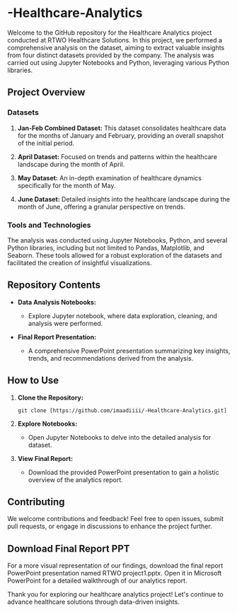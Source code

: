 # -Healthcare-Analytics

Welcome to the GitHub repository for the Healthcare Analytics project conducted at RTWO Healthcare Solutions. In this project, we performed a comprehensive analysis on the dataset, aiming to extract valuable insights from four distinct datasets provided by the company. The analysis was carried out using Jupyter Notebooks and Python, leveraging various Python libraries.

## Project Overview

### Datasets

1. **Jan-Feb Combined Dataset:** This dataset consolidates healthcare data for the months of January and February, providing an overall snapshot of the initial period.

2. **April Dataset:** Focused on trends and patterns within the healthcare landscape during the month of April.

3. **May Dataset:** An in-depth examination of healthcare dynamics specifically for the month of May.

4. **June Dataset:** Detailed insights into the healthcare landscape during the month of June, offering a granular perspective on trends.

### Tools and Technologies

The analysis was conducted using Jupyter Notebooks, Python, and several Python libraries, including but not limited to Pandas, Matplotlib, and Seaborn. These tools allowed for a robust exploration of the datasets and facilitated the creation of insightful visualizations.

## Repository Contents

- **Data Analysis Notebooks:**
  - Explore Jupyter notebook, where data exploration, cleaning, and analysis were performed.

- **Final Report Presentation:**
  - A comprehensive PowerPoint presentation summarizing key insights, trends, and recommendations derived from the analysis.

## How to Use

1. **Clone the Repository:**
   ```
   git clone [https://github.com/imaadiiii/-Healthcare-Analytics.git]
   ```

2. **Explore Notebooks:**
   - Open Jupyter Notebooks to delve into the detailed analysis for dataset.

3. **View Final Report:**
   - Download the provided PowerPoint presentation to gain a holistic overview of the analytics report.

## Contributing

We welcome contributions and feedback! Feel free to open issues, submit pull requests, or engage in discussions to enhance the project further.

## Download Final Report PPT

For a more visual representation of our findings, download the final report PowerPoint presentation named RTWO project1.pptx. Open it in Microsoft PowerPoint for a detailed walkthrough of our analytics report.

Thank you for exploring our healthcare analytics project! Let's continue to advance healthcare solutions through data-driven insights.
